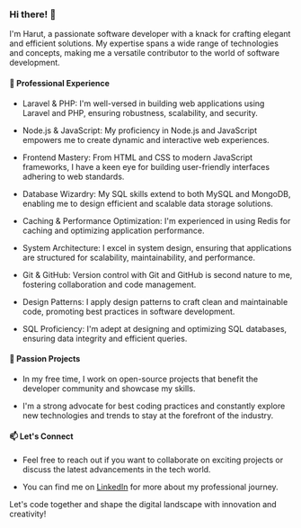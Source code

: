 ### Hi there! 👋

I'm Harut, a passionate software developer with a knack for crafting elegant and efficient solutions. My expertise spans a wide range of technologies and concepts, making me a versatile contributor to the world of software development.

#### 💼 Professional Experience
- Laravel & PHP: I'm well-versed in building web applications using Laravel and PHP, ensuring robustness, scalability, and security.

- Node.js & JavaScript: My proficiency in Node.js and JavaScript empowers me to create dynamic and interactive web experiences.

- Frontend Mastery: From HTML and CSS to modern JavaScript frameworks, I have a keen eye for building user-friendly interfaces adhering to web standards.

- Database Wizardry: My SQL skills extend to both MySQL and MongoDB, enabling me to design efficient and scalable data storage solutions.

- Caching & Performance Optimization: I'm experienced in using Redis for caching and optimizing application performance.

- System Architecture: I excel in system design, ensuring that applications are structured for scalability, maintainability, and performance.

- Git & GitHub: Version control with Git and GitHub is second nature to me, fostering collaboration and code management.

- Design Patterns: I apply design patterns to craft clean and maintainable code, promoting best practices in software development.

- SQL Proficiency: I'm adept at designing and optimizing SQL databases, ensuring data integrity and efficient queries.

#### 🚀 Passion Projects
- In my free time, I work on open-source projects that benefit the developer community and showcase my skills.

- I'm a strong advocate for best coding practices and constantly explore new technologies and trends to stay at the forefront of the industry.

#### 📫 Let's Connect
- Feel free to reach out if you want to collaborate on exciting projects or discuss the latest advancements in the tech world.

- You can find me on [LinkedIn]([https://www.linkedin.com/in/your-profile](https://www.linkedin.com/in/harut-hovakimyan-0b07a021b/)) for more about my professional journey.

Let's code together and shape the digital landscape with innovation and creativity!
